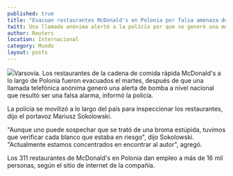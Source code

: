 ```yaml
---
published: true
title: "Evacuan restaurantes McDonald's en Polonia por falsa amenaza de bomba"
twitt: Una llamada anónima alertó a la policía por que se generó una movilización en todo el país.
author: Reuters
location: Internacional
category: Mundo
layout: posts
---
```


![](http://i.imgur.com/OgDapkNm.jpg)Varsovia. Los restaurantes de la cadena de comida rápida McDonald's a lo largo de Polonia fueron evacuados el martes, después de que una llamada telefónica anónima generó una alerta de bomba a nivel nacional que resultó ser una falsa alarma, informó la policía.

La policía se movilizó a lo largo del país para inspeccionar los restaurantes, dijo el portavoz Mariusz Sokolowski.

"Aunque uno puede sospechar que se trató de una broma estúpida, tuvimos que verificar cada blanco que estaba en riesgo", dijo Sokolowski. "Actualmente estamos concentrados en encontrar al autor", agregó.

Los 311 restaurantes de McDonald's en Polonia dan empleo a más de 16 mil personas, según el sitio de internet de la compañía.

